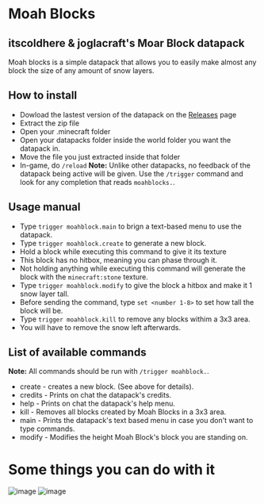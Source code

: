 # Moah Blocks
## itscoldhere &amp; joglacraft's Moar Block datapack
Moah blocks is a simple datapack that allows you to easily make almost any block the size of any amount of snow layers.
## How to install
- Dowload the lastest version of the datapack on the [Releases](https://github.com/itscoldhere/MoarBlocks/releases/tag/v1.0) page
- Extract the zip file
- Open your .minecraft folder
- Open your datapacks folder inside the world folder you want the datapack in.
- Move the file you just extracted inside that folder
- In-game, do `/reload`
**Note:** Unlike other datapacks, no feedback of the datapack being active will be given. Use the `/trigger` command and look for any completion that reads `moahblocks.`.
## Usage manual
- Type `trigger moahblock.main` to brign a text-based menu to use the datapack.
- Type `trigger moahblock.create` to generate a new block.
-   Hold a block while executing this command to give it its texture
-   This block has no hitbox, meaning you can phase through it.
-   Not holding anything while executing this command will generate the block with the `minecraft:stone` texture.
- Type `trigger moahblock.modify` to give the block a hitbox and make it 1 snow layer tall.
-   Before sending the command, type `set <number 1-8>` to set how tall the block will be.
- Type `trigger moahblock.kill` to remove any blocks withim a 3x3 area.
-   You will have to remove the snow left afterwards.
## List of available commands
**Note:** All commands should be run with `/trigger moahblock.`.
- create - creates a new block. (See above for details).
- credits - Prints on chat the datapack's credits.
- help - Prints on chat the datapack's help menu.
- kill - Removes all blocks created by Moah Blocks in a 3x3 area.
- main - Prints the datapack's text based menu in case you don't want to type commands.
- modify - Modifies the height Moah Block's block you are standing on.

# Some things you can do with it
![image](https://github.com/itscoldhere/MoarBlockSizes/assets/118459764/7ca02f0d-779a-47c0-b4f9-98945c1bf33e)
![image](https://github.com/itscoldhere/MoarBlockSizes/assets/118459764/76a3286a-2351-4982-b7f0-1378720730ac)

